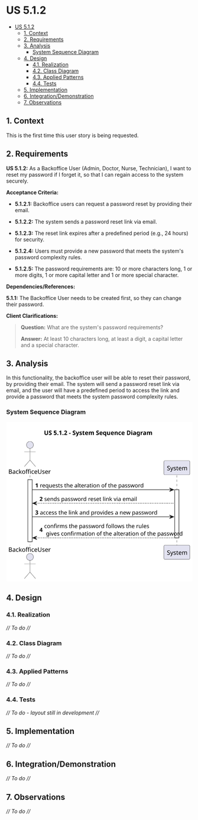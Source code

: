 # US 5.1.2

<!-- TOC -->
* [US 5.1.2](#us-512)
  * [1. Context](#1-context)
  * [2. Requirements](#2-requirements)
  * [3. Analysis](#3-analysis)
    * [System Sequence Diagram](#system-sequence-diagram)
  * [4. Design](#4-design)
    * [4.1. Realization](#41-realization)
    * [4.2. Class Diagram](#42-class-diagram)
    * [4.3. Applied Patterns](#43-applied-patterns)
    * [4.4. Tests](#44-tests)
  * [5. Implementation](#5-implementation)
  * [6. Integration/Demonstration](#6-integrationdemonstration)
  * [7. Observations](#7-observations)
<!-- TOC -->


## 1. Context

This is the first time this user story is being requested.

## 2. Requirements

**US 5.1.2:** As a Backoffice User (Admin, Doctor, Nurse, Technician), I want to reset my password if I forget it, so
that I can regain access to the system securely.

**Acceptance Criteria:**

- **5.1.2.1:** Backoffice users can request a password reset by providing their email.

- **5.1.2.2:** The system sends a password reset link via email.

- **5.1.2.3:** The reset link expires after a predefined period (e.g., 24 hours) for security.

- **5.1.2.4:** Users must provide a new password that meets the system's password complexity rules.

- **5.1.2.5:** The password requirements are: 10 or more characters long, 1 or more digits, 1 or more capital letter and
1 or more special character.

**Dependencies/References:**

**5.1.1:** The Backoffice User needs to be created first, so they can change their password.

**Client Clarifications:**

> **Question:** What are the system's password requirements?
>
> **Answer:**  At least 10 characters long, at least a digit, a capital letter and a special character.


## 3. Analysis

In this functionality, the backoffice user will be able to reset their password, by providing their email. The system
will send a password reset link via email, and the user will have a predefined period to access the link and provide a
password that meets the system password complexity rules.

### System Sequence Diagram

![us-5.1.2-ssd.svg](diagrams/ssd/us-5.1.2-ssd.svg)

## 4. Design

### 4.1. Realization

_// To do //_

### 4.2. Class Diagram

_// To do //_

### 4.3. Applied Patterns

_// To do //_

### 4.4. Tests

_// To do - layout still in development //_ 


## 5. Implementation

_// To do //_

## 6. Integration/Demonstration

_// To do //_

## 7. Observations

_// To do //_